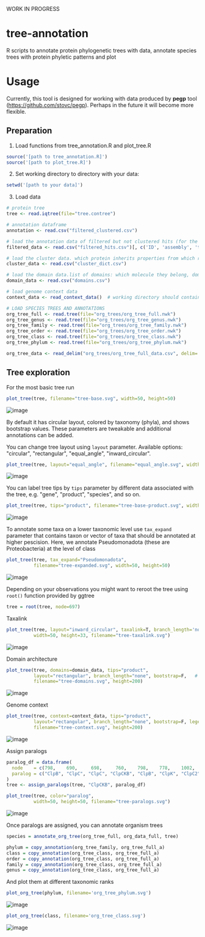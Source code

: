 WORK IN PROGRESS

# tree-annotation
R scripts to annotate protein phylogenetic trees with data, annotate species trees with protein phyletic patterns and plot

# Usage
Currently, this tool is designed for working with data produced by **pegp** tool (https://github.com/stovc/pegp). Perhaps in the future it will become more flexible.

## Preparation

1) Load functions from tree_annotation.R and plot_tree.R
```R
source('[path to tree_annotation.R]')
source('[path to plot_tree.R]')
```
2) Set working directory to directory with your data:
```R
setwd('[path to your data]')
```

3) Load data

```R
# protein tree
tree <- read.iqtree(file="tree.contree")

# annotation dataframe
annotation <- read.csv("filtered_clustered.csv")

# load the annotation data of filtered but not clustered hits (for the bacterial tree with phyletic pattern)
filtered_data <- read.csv("filtered_hits.csv")[, c('ID', 'assembly', 'taxid')]

# load the cluster data. which protein inherits properties from which representative
cluster_data <- read.csv("cluster_dict.csv")

# load the domain data.list of domains: which molecule they belong, domain name, start & end coordinates
domain_data <- read.csv("domains.csv")

# load genome context data
context_data <- read_context_data()  # working directory should contain "genome_context.csv" file

# LOAD SPECIES TREES AND ANNOTATIONS
org_tree_full <- read.tree(file="org_trees/org_tree_full.nwk")
org_tree_genus <- read.tree(file="org_trees/org_tree_genus.nwk")
org_tree_family <- read.tree(file="org_trees/org_tree_family.nwk")
org_tree_order <- read.tree(file="org_trees/org_tree_order.nwk")
org_tree_class <- read.tree(file="org_trees/org_tree_class.nwk")
org_tree_phylum <- read.tree(file="org_trees/org_tree_phylum.nwk")

org_tree_data <- read_delim("org_trees/org_tree_full_data.csv", delim=';')
```

## Tree exploration

For the most basic tree run
```R
plot_tree(tree, filename="tree-base.svg", width=50, height=50)
```
![image](imgs/README-tree-base.png)

By default it has circular layout, colored by taxonomy (phyla), and shows bootstrap values. These parameters are tweakable and additional annotations can be added.

You can change tree layout using `layout` parameter. Available options: "circular", "rectangular", "equal_angle", "inward_circular".
```R
plot_tree(tree, layout="equal_angle", filename="equal_angle.svg", width=50, height=50)
```
![image](imgs/README-tree-unrooted.png)

You can label tree tips by `tips` parameter by different data associated with the tree, e.g. "gene", "product", "species", and so on.
```R
plot_tree(tree, tips="product", filename="tree-base-product.svg", width=75, height=75)
```
![image](imgs/README-tree-product.png)

To annotate some taxa on a lower taxonomic level use `tax_expand` parameter that contains taxon or vector of taxa that should be annotated at higher pescision. Here, we annotate Pseudomonadota (these are Proteobacteria) at the level of class
```R
plot_tree(tree, tax_expand="Pseudomonadota", 
          filename="tree-expanded.svg", width=50, height=50)
```
![image](imgs/README-tree-expand.png)

Depending on your observations you might want to reroot the tree using `root()` function provided by ggtree
```R
tree = root(tree, node=697)
```

Taxalink
```R
plot_tree(tree, layout="inward_circular", taxalink=T, branch_length='none',
          width=50, height=33, filename="tree-taxalink.svg")
```
![image](imgs/README-tree-taxalink.png)

Domain architecture
```R
plot_tree(tree, domains=domain_data, tips="product", 
          layout="rectangular", branch_length="none", bootstrap=F,   # <-- params to make it not brake
          filename="tree-domains.svg", height=200)
```
![image](imgs/README-tree-domains.png)


Genome context
```R
plot_tree(tree, context=context_data, tips="product", 
          layout="rectangular", branch_length="none", bootstrap=F, legend='none',  # <-- params to make it not brake
          filename="tree-context.svg", height=200)
```
![image](imgs/README-tree-context.png)

Assign paralogs
```R
paralog_df = data.frame(
  node    = c(798,    690,     698,     760,    798,    778,    1002,    1012,  824), 
  paralog = c("ClpB", "ClpC", "ClpC", "ClpCKB", "ClpB", "ClpK", "ClpC2", "ClpC3", "ClpB2")
)
tree <- assign_paralogs(tree, "ClpCKB", paralog_df)

plot_tree(tree, color="paralog",
          width=50, height=50, filename="tree-paralogs.svg")
```
![image](imgs/README-tree-paralogs.png)

Once paralogs are assigned, you can annotate organism trees
```R
species = annotate_org_tree(org_tree_full, org_data_full, tree)

phylum = copy_annotation(org_tree_family, org_tree_full_a)
class = copy_annotation(org_tree_class, org_tree_full_a)
order = copy_annotation(org_tree_class, org_tree_full_a)
family = copy_annotation(org_tree_class, org_tree_full_a)
genus = copy_annotation(org_tree_class, org_tree_full_a)
```

And plot them at different taxonomic ranks
```R
plot_org_tree(phylum, filename='org_tree_phylum.svg')
```
![image](imgs/README-org_tree-phylum.png)

```R
plot_org_tree(class, filename='org_tree_class.svg')
```
![image](imgs/README-org_tree-class.png)
